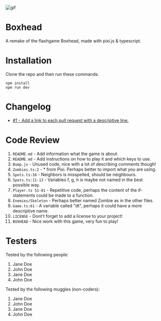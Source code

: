 ![gif](https://c.tenor.com/v1Aa0wigtKQAAAAd/boxhead.gif)

# Boxhead

A remake of the flashgame Boxhead, made with pixi.js & typescript.

# Installation

Clone the repo and then run these commands:
```
npm install
npm run dev
```

# Changelog

-   [#1 - Add a link to each pull request with a descriptive line.](#1)

# Code Review

1. `README.md` - Add information what the game is about.
2. `README.md` - Add instructions on how to play it and which keys to use.
3. `Bump.js` - Unused code, nice with a lot of describing comments though!
4. `Zombies.ts:2` - \* from Pixi. Perhaps better to import what you are using.
5. `Spots.ts:16` - Neighbors is misspelled, should be neighbours.
6. `Spots.ts:11-13` - Variables f, g, h is maybe not named in the best possible way.
7. `Player.ts 51-81` - Repetitive code, perhaps the content of the if-statements could be made to a function.
8. `Enemies/Skeleton` - Perhaps better named Zombie as in the other files.
9. `Game.ts:61` - A variable called "dt", perhaps it could have a more descriptive name.
10. `LICENSE` - Dont't forget to add a license to your project!
11. `BOXHEAD` - Nice work with this game, very fun to play!

# Testers

Tested by the following people:

1. Jane Doe
2. John Doe
3. Jane Doe
4. John Doe

Tested by the following muggles (non-coders):

1. Jane Doe
2. John Doe
3. Jane Doe
4. John Doe
